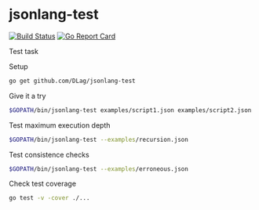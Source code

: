# jsonlang-test
[![Build Status](https://travis-ci.org/DLag/jsonlang-test.svg?branch=master)](https://travis-ci.org/DLag/jsonlang-test)
[![Go Report Card](https://goreportcard.com/badge/github.com/DLag/jsonlang-test)](https://goreportcard.com/report/github.com/DLag/jsonlang-test)

Test task

Setup
```bash
go get github.com/DLag/jsonlang-test
```
Give it a try
```bash
$GOPATH/bin/jsonlang-test examples/script1.json examples/script2.json
```
Test maximum execution depth
```bash
$GOPATH/bin/jsonlang-test --examples/recursion.json
```
Test consistence checks
```bash
$GOPATH/bin/jsonlang-test --examples/erroneous.json
```
Check test coverage
```bash
go test -v -cover ./...
```